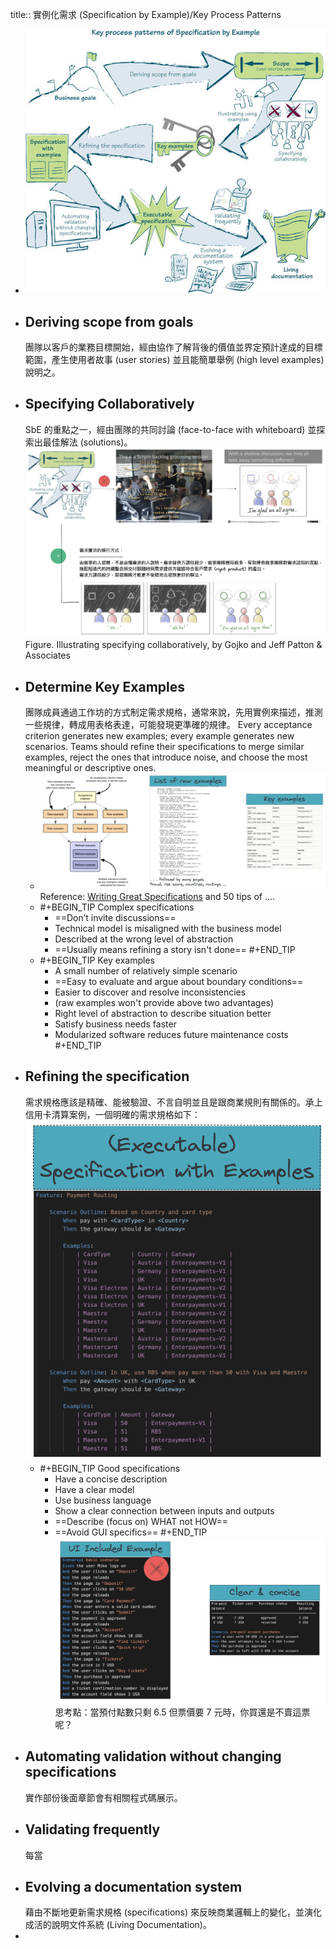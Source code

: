 title:: 實例化需求 (Specification by Example)/Key Process Patterns

- ![image.png](../assets/image_1656910755612_0.png)
- ## Deriving scope from goals
  團隊以客戶的業務目標開始，經由協作了解背後的價值並界定預計達成的目標範圍，產生使用者故事 (user stories) 並且能簡單舉例 (high level examples) 說明之。
- ## Specifying Collaboratively
  SbE 的重點之一，經由團隊的共同討論 (face-to-face with whiteboard) 並探索出最佳解法 (solutions)。
  ![image.png](../assets/image_1656916571952_0.png)
  Figure. Illustrating specifying collaboratively, by Gojko and Jeff Patton & Associates
- ## Determine Key Examples
  團隊成員通過工作坊的方式制定需求規格，通常來說，先用實例來描述，推測一些規律，轉成用表格表達，可能發現更準確的規律。
  Every acceptance criterion generates new examples; every example generates new scenarios. Teams should refine their specifications to merge similar examples, reject the ones that introduce noise, and choose the most meaningful or descriptive ones.
	- ![image.png](../assets/image_1656924162490_0.png) 
	  Reference: [Writing Great Specifications](https://livebook.manning.com/book/writing-great-specifications/chapter-1/point-15744-257-257-0) and 50 tips of ....
	- #+BEGIN_TIP
	  Complex specifications
	  * ==Don’t invite discussions==
	  * Technical model is misaligned with the business model
	  * Described at the wrong level of abstraction
	  * ==Usually means refining a story isn't done==
	  #+END_TIP
	- #+BEGIN_TIP
	  Key examples
	  *  A small number of relatively simple scenario
	  * ==Easy to evaluate and argue about boundary conditions==
	  * Easier to discover and resolve inconsistencies
	  * (raw examples won't provide above two advantages)
	  * Right level of abstraction to describe situation better
	  * Satisfy business needs faster
	  * Modularized software reduces future maintenance costs
	  #+END_TIP
- ## Refining the specification
  需求規格應該是精確、能被驗證、不言自明並且是跟商業規則有關係的。承上信用卡清算案例，一個明確的需求規格如下：
  ![image.png](../assets/image_1656923937867_0.png)
	- #+BEGIN_TIP
	   Good specifications
	  * Have a concise description
	  * Have a clear model
	  * Use business language
	  * Show a clear connection between inputs and outputs
	  * ==Describe (focus on) WHAT not HOW==
	  * ==Avoid GUI specifics==
	  #+END_TIP
	  ![image.png](../assets/image_1656923368787_0.png) 
	  思考點：當預付點數只剩 6.5 但票價要 7 元時，你買還是不賣這票呢？
- ## Automating validation without changing specifications
  實作部份後面章節會有相關程式碼展示。
- ## Validating frequently
  每當
- ## Evolving a documentation system
  藉由不斷地更新需求規格 (specifications) 來反映商業邏輯上的變化，並演化成活的說明文件系統 (Living Documentation)。
-